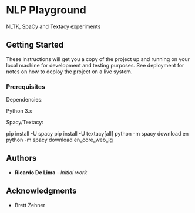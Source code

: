 # NLP Playground

NLTK, SpaCy and Textacy experiments

## Getting Started

These instructions will get you a copy of the project up and running on your local machine for development and testing purposes. See deployment for notes on how to deploy the project on a live system.

### Prerequisites

Dependencies:

Python 3.x

Spacy/Textacy:

pip install -U spacy
pip install -U textacy[all]
python -m spacy download en
python -m spacy download en_core_web_lg

## Authors

- **Ricardo De Lima** - _Initial work_

## Acknowledgments

- Brett Zehner
